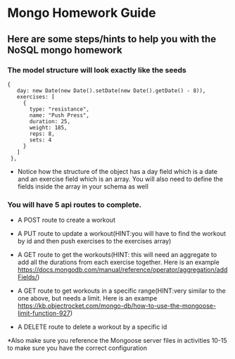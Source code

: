 # Mongo Homework Guide

## Here are some steps/hints to help you with the NoSQL mongo homework

### The model structure will look exactly like the seeds

 ```
 {
    day: new Date(new Date().setDate(new Date().getDate() - 8)),
    exercises: [
      {
        type: "resistance",
        name: "Push Press",
        duration: 25,
        weight: 185,
        reps: 8,
        sets: 4
      }
    ]
  },
  ```

  * Notice how the structure of the object has a day field which is a date and an exercise field which is an array.  You will also need to define the fields inside the array in your schema as well



  ### You will have 5 api routes to complete.

  * A POST route to create a workout

  * A PUT route to update a workout(HINT:you will have to find the workout by id and then push exercises to the exercises array)

  * A GET route to get the workouts(HINT: this will need an aggregate to add all the durations from each exercise together. Here is an example https://docs.mongodb.com/manual/reference/operator/aggregation/addFields/)

  * A GET route to get workouts in a specific range(HINT:very similar to the one above, but needs a limit. Here is an exampe https://kb.objectrocket.com/mongo-db/how-to-use-the-mongoose-limit-function-927)

  * A DELETE route to delete a workout by a specific id



  *Also make sure you reference the Mongoose server files in activities 10-15 to make sure you have the correct configuration